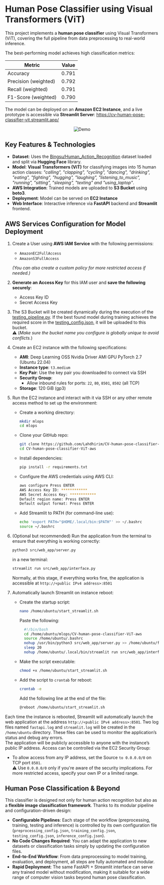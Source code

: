 # Human Pose Classifier using Visual Transformers (ViT)

This project implements a **human pose classifier** using Visual Transformers (ViT), covering the full pipeline from data preprocessing to real-world inference.

The best-performing model achieves high classification metrics:

<div align="center">

| Metric | Value |
| --------- | ------ |
| Accuracy | 0.791 |
| Precision (weighted) | 0.792 |
| Recall (weighted) | 0.791 |
| F1-Score (weighted) | 0.790 |

</div>

The model can be deployed on an **Amazon EC2 Instance**, and a live prototype is accessible via **Streamlit Server**: https://cv-human-pose-classifier-vit.streamlit.app/

<div align="center">

![Demo](assets/demo.gif)

</div>

## Key Features & Technologies
- **Dataset**: Uses the [Bingsu/Human_Action_Recognition](https://huggingface.co/datasets/Bingsu/Human_Action_Recognition) dataset loaded and split via **Hugging Face** library.
- **Model**: **Visual Transformers (ViT)** for classifying images into 15 human action classes: *"calling", "clapping", "cycling", "dancing", "drinking", "eating", "fighting", "hugging", "laughing", "listening_to_music", "running", "sitting", "sleeping", "texting" and "using_laptop"*.
- **AWS Integration**: Trained models are uploaded to **S3 Bucket** using **boto3**.
- **Deployment**: Model can be served on **EC2 Instance**
- **Web Interface**: Interactive inference via **FastAPI** backend and **Streamlit** frontend.

## AWS Services Configuration for Model Deployment
1. Create a User using **AWS IAM Service** with the following permissions:
    - `AmazonEC2FullAccess`
    - `AmazonS3FullAccess`

    *(You can also create a custom policy for more restricted access if needed.)*

2. **Generate an Access Key** for this IAM user and **save the following securely**:
    - Access Key ID
    - Secret Access Key

3. The S3 Bucket will be created dynamically during the execution of the [testing_pipeline.py](src/testing_pipeline.py). If the best found model during training achieves the required score in the [testing_config.json](config/testing_config.json), it will be uploaded to this bucket.\
⚠️ (*Make sure the bucket name you configure is globally unique to avoid conflicts.*)

4. Create an EC2 instance with the following specifications:
    - **AMI**: Deep Learning OSS Nvidia Driver AMI GPU PyTorch 2.7 (Ubuntu 22.04)
    - **Instance type**: `t3.medium`
    - **Key Pair**: Use the key pair you downloaded to connect via SSH
    - **Security Group**:
        - Allow inbound rules for ports: `22`, `80`, `8501`, `8502` (all TCP)
    - **Storage**: 120 GiB (gp3)

5. Run the EC2 instance and interact with it via SSH or any other remote access method to set up the environment:
    - Create a working directory:
        ```bash
        mkdir mlops
        cd mlops
        ```
    - Clone your GitHub repo:
        ```bash
        git clone https://github.com/Lahdhirim/CV-human-pose-classifier-ViT-aws.git
        cd CV-human-pose-classifier-ViT-aws
        ```
    - Install dependencies:
        ```bash
        pip install -r requirements.txt
        ```
    - Configure the AWS credentials using AWS CLI:
        ```bash
        aws configure Press ENTER
        AWS Access Key ID: ************
        AWS Secret Access Key: ************
        Default region name: Press ENTER
        Default output format: Press ENTER
        ```
    - Add Streamlit to PATH (for command-line use):
        ```bash
        echo 'export PATH="$HOME/.local/bin:$PATH"' >> ~/.bashrc
        source ~/.bashrc
        ```

6. (Optional but recommended) Run the application from the terminal to ensure that everything is working correctly:
    ```bash
    python3 src/web_app/server.py
    ```
    in a new terminal:
    ```bash
    streamlit run src/web_app/interface.py
    ```
    Normally, at this stage, if everything works fine, the application is accessible at `http://<public IPv4 address>:8501`

7. Automatically launch Streamlit on instance reboot:
    - Create the startup script:
      ```bash
      nano /home/ubuntu/start_streamlit.sh
      ```

      Paste the following:
      ```bash
        #!/bin/bash
        cd /home/ubuntu/mlops/CV-human-pose-classifier-ViT-aws
        source /home/ubuntu/.bashrc
        nohup /usr/bin/python3 src/web_app/server.py >> /home/ubuntu/fastapi.log 2>&1 &
        sleep 20
        nohup /home/ubuntu/.local/bin/streamlit run src/web_app/interface.py --server.port 8501 >> /home/ubuntu/streamlit.log 2>&1 &
      ```

    - Make the script executable:
        ```bash
        chmod +x /home/ubuntu/start_streamlit.sh
        ```
    - Add the script to `crontab` for reboot:
        ```bash
        crontab -e
        ```
        Add the following line at the end of the file:
        ```bash
        @reboot /home/ubuntu/start_streamlit.sh
        ```

Each time the instance is rebooted, Streamlit will automatically launch the web application at the address  `http://<public IPv4 address>:8501`. Two log files named  `fastapi.log` and `streamlit.log` will be created in the  `/home/ubuntu` directory. These files can be used to monitor the application’s status and debug any errors.\
The application will be publicly accessible to anyone with the instance’s public IP address. Access can be controlled via the EC2 Security Group:
- To allow access from any IP address, set the Source  `to 0.0.0.0/0` on TCP port  `8501`.\
    ⚠️ Use  `0.0.0.0/0` only if you're aware of the security implications. For more restricted access, specify your own IP or a limited range.

## Human Pose Classification & Beyond

This classifier is designed not only for human action recognition but also as a **flexible image classification framework**. Thanks to its modular pipeline and configuration-driven design:

- **Configurable Pipelines**: Each stage of the workflow (preprocessing, training, testing and inference) is controlled by its own configuration file (`preprocessing_config.json`, `training_config.json`, `testing_config.json`, `inference_config.json`).
- **No Code Changes Required**: You can adapt the application to new datasets or classification tasks simply by updating the configuration files.
- **End-to-End Workflow**: From data preprocessing to model training, evaluation, and deployment, all steps are fully automated and modular.
- **Rapid Deployment**: The same FastAPI + Streamlit interface can serve any trained model without modification, making it suitable for a wide range of computer vision tasks beyond human pose classification.
